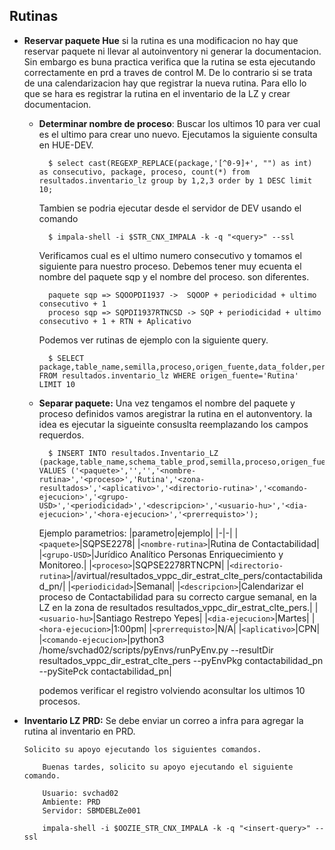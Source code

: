 ## Rutinas

- **Reservar paquete Hue**
si la rutina es una modificacion no hay que reservar paquete ni llevar al autoinventory ni generar la documentacion. Sin embargo es buna practica verifica que la rutina se esta ejecutando correctamente en prd a traves de control M. De lo contrario si se trata de una calendarizacion hay que registrar la nueva rutina. Para ello lo que se hara es registrar la rutina en el inventario de la LZ y crear documentacion.

    - **Determinar nombre de proceso**: Buscar los ultimos 10 para ver cual es el ultimo para crear uno nuevo. Ejecutamos la siguiente consulta en HUE-DEV.

            $ select cast(REGEXP_REPLACE(package,'[^0-9]+', "") as int) as consecutivo, package, proceso, count(*) from resultados.inventario_lz group by 1,2,3 order by 1 DESC limit 10;

        Tambien se podria ejecutar desde el servidor de DEV usando el comando

            $ impala-shell -i $STR_CNX_IMPALA -k -q "<query>" --ssl

        Verificamos cual es el ultimo numero consecutivo y tomamos el siguiente para nuestro proceso. Debemos tener muy ecuenta el nombre del paquete sqp y el nombre del proceso. son diferentes.
        
            paquete sqp => SQOOPDI1937 ->  SQOOP + periodicidad + ultimo consecutivo + 1
            proceso sqp => SQPDI1937RTNCSD -> SQP + periodicidad + ultimo consecutivo + 1 + RTN + Aplicativo

        Podemos ver rutinas de ejemplo con la siguiente query.
            
            $ SELECT package,table_name,semilla,proceso,origen_fuente,data_folder,periodicidad,descripcion,solicita_ingestion,dia_ejecucion,hora_ejecucion,prerrequisito FROM resultados.inventario_lz WHERE origen_fuente='Rutina' LIMIT 10
    
    - **Separar paquete:** Una vez tengamos el nombre del paquete y proceso definidos vamos aregistrar la rutina en el autonventory. la idea es ejecutar la sigueinte consuslta reemplazando los campos requerdos.
    
            $ INSERT INTO resultados.Inventario_LZ (package,table_name,schema_table_prod,semilla,proceso,origen_fuente,hive_database,short_name,data_folder,workflow,subdomine,periodicidad,descripcion,solicita_ingestion,dia_ejecucion,hora_ejecucion,prerrequisito) VALUES ('<paquete>','','','<nombre-rutina>','<proceso>','Rutina','<zona-resultados>','<aplicativo>','<directorio-rutina>','<comando-ejecucion>','<grupo-USD>','<periodicidad>','<descripcion>','<usuario-hu>','<dia-ejecucion>','<hora-ejecucion>','<prerrequisto>');

        Ejemplo parametrios:
        |parametro|ejemplo|
        |-|-|
        |`<paquete>`|SQPSE2278|
        |`<nombre-rutina>`|Rutina de Contactabilidad|
        |`<grupo-USD>`|Jurídico Analítico Personas Enriquecimiento y Monitoreo.|
        |`<proceso>`|SQPSE2278RTNCPN|
        |`<directorio-rutina>`|/avirtual/resultados_vppc_dir_estrat_clte_pers/contactabilidad_pn/|
        |`<periodicidad>`|Semanal|
        |`<descripcion>`|Calendarizar el proceso de Contactabilidad para su correcto cargue semanal, en la LZ en la zona de resultados resultados_vppc_dir_estrat_clte_pers.|
        |`<usuario-hu>`|Santiago Restrepo Yepes|
        |`<dia-ejecucion>`|Martes|
        |`<hora-ejecucion>`|1:00pm|
        |`<prerrequisto>`|N/A|
        |`<aplicativo>`|CPN|
        |`<comando-ejecucion>`|python3 /home/svchad02/scripts/pyEnvs/runPyEnv.py --resultDir resultados_vppc_dir_estrat_clte_pers --pyEnvPkg contactabilidad_pn --pySitePck contactabilidad_pn|

        podemos verificar el registro volviendo aconsultar los ultimos 10 procesos.

- **Inventario LZ PRD:** Se debe enviar un correo a infra para agregar la rutina al inventario en PRD.

      Solicito su apoyo ejecutando los siguientes comandos.

          Buenas tardes, solicito su apoyo ejecutando el siguiente comando.

          Usuario: svchad02
          Ambiente: PRD 
          Servidor: SBMDEBLZe001

          impala-shell -i $OOZIE_STR_CNX_IMPALA -k -q "<insert-query>" --ssl

